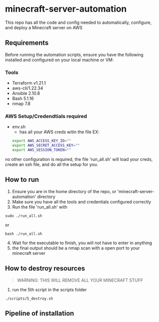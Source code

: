 # minecraft-server-automation
This repo has all the code and config needed to automatically, configure, and deploy a Minecraft server on AWS

## Requirements
Before running the automation scripts, ensure you have the following installed and configured on your local machine or VM:

### Tools
- Terraform v1.21.1
- aws-cli/1.22.34
- Ansible 2.10.8
- Bash 5.1.16
- nmap 7.8

### AWS Setup/Credendtials required
 - env.sh
    - has all your AWS creds witin the file EX:
    ```bash
    export AWS_ACCESS_KEY_ID=""
    export AWS_SECRET_ACCESS_KEY=""
    export AWS_SESSION_TOKEN=""
    ```
no other configuration is required, the file 'run_all.sh' will load your creds, create an ssh file, and do all the setup for you.

## How to run
1. Ensure you are in the home directory of the repo, or 'minecraft-server-automation' directory
2. Make sure you have all the tools and credentials configured correctly
3. Run the file 'run_all.sh' with 
  ```
  sudo ./run_all.sh
  ```
  or

  ```
  bash ./run_all.sh
  ```
4. Wait for the executable to finish, you will not have to enter in anything
5. the final output should be a nmap scan with a open port to your minecraft server

## How to destroy resources
> WARNING: THIS WILL REMOVE ALL YOUR MINECRAFT STUFF
1. run the 5th script in the scripts folder
  ```
  ./scripts/5_destroy.sh
  ```

## Pipeline of installation
